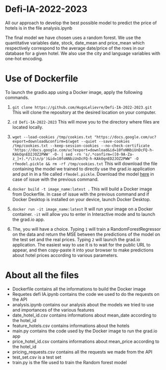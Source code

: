 # Defi-IA-2022-2023

All our approach to develop the best possible model to predict the price of hotels is in the file analysis.ipynb

The final model we have chosen uses a random forest. We use the quantitative variables date, stock, date_mean and price_mean which respectively correspond to the average date/price of the rows in our database for a given hotel. We also use the city and language variables with one-hot encoding.

# Use of Dockerfile

To launch the gradio.app using a Docker image, apply the following commands. 

1. `git clone https://github.com/HugoLelievre/Defi-IA-2022-2023.git`
This will clone the repository at the desired location on your computer.

2. `cd Defi-IA-2022-2023`
This will move you to the directory where files are located locally.

3. `wget --load-cookies /tmp/cookies.txt "https://docs.google.com/uc?export=download&confirm=$(wget --quiet --save-cookies /tmp/cookies.txt --keep-session-cookies --no-check-certificate 'https://docs.google.com/uc?export=download&id=10foNNbiUnDcFQ-h-KAkOqnED2JOZ2PWW' -O- | sed -rn 's/.*confirm=([0-9A-Za-z_]+).*/\1\n/p')&id=10foNNbiUnDcFQ-h-KAkOqnED2JOZ2PWW" -O rfmodel.pickle && rm -rf /tmp/cookies.txt` This will download the file containing the model we trained to directly use the grad.io application and put in in a file called `rfmodel.pickle`.
Download the model [here](https://drive.google.com/file/d/10foNNbiUnDcFQ-h-KAkOqnED2JOZ2PWW/view?usp=share_link) in case of issue with the previous command.

4. `docker build -t image_name:latest .`
This will build a Docker image from Dockerfile. In case of issue with the previous command and if Docker Desktop is installed on your device, launch Docker Desktop.

5. `docker run -it image_name:latest`
It will run your image on a Docker container. `-it` will allow you to enter in Interactive mode and to launch the grad.io app.

6. The, you will have a choice. Typing `1` will train a RandomForestRegressor on the data and return the MSE between the predictions of the model on the test set and the real prices. Typing `2` will launch the grad.io application. The easiest way to use it is to wait for the public URL to appear, and then copy-paste it into your browser to make predictions about hotel prices according to various parameters.

# About all the files

- Dockerfile contains all the informations to build the Docker image
- Requetes defi IA.ipynb contains the code we used to do the requests on the API
- analysis.ipynb contains our analysis about the models we tried to use and importances of the various features 
- date_hotel_id.csv contains informations about mean_date according to the hotel_id
- feature_hotels.csv contains informations about the hotels
- main.py contains the code used by the Docker image to run the grad.io app
- price_hotel_id.csv contains informations about mean_price according to the hotel_id
- pricing_requests.csv contains all the requests we made from the API
- test_set.csv is a test set
- train.py is the file used to train the Random forest model

